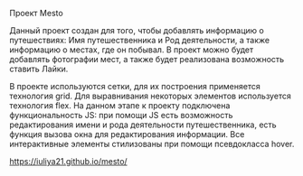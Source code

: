 Проект Mesto

Данный проект создан для того, чтобы добавлять информацию о путешествиях: Имя путешественника и Род деятельности, а также информацию о местах, где он побывал. В проект можно будет добавлять фотографии мест, а также будет реализована возможность ставить Лайки.

В проекте используются сетки, для их построения применяется технология grid. Для выравнивания некоторых элементов используется технология flex. На данном этапе к проекту подключена функциональность JS: при помощи JS есть возможность редактирования имени и рода деятельности путешественника, есть функция вызова окна для редактирования информации. Все интерактивные элементы стилизованы при помощи псевдокласса hover.

https://iuliya21.github.io/mesto/